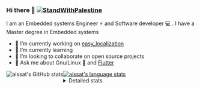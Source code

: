 <!--[![Stand With Palestine](https://raw.githubusercontent.com/TheBSD/StandWithPalestine/main/banner-no-action.svg)](https://thebsd.github.io/StandWithPalestine)-->
### Hi there 👋   [![StandWithPalestine](https://raw.githubusercontent.com/TheBSD/StandWithPalestine/main/badges/StandWithPalestine.svg)](https://github.com/TheBSD/StandWithPalestine/blob/main/docs/README.md)

I am an Embedded systems Engineer ⚡️ and Software developer 💻 . I have a Master degree in Embedded systems
- 🔭 I’m currently working on [easy_localization](https://pub.dev/packages/easy_localization)
- 🌱 I’m currently learning 
- 👯 I’m looking to collaborate on open source projects
- 💬 Ask me about  Gnu/Linux 🐧 and [Flutter](https://flutter.dev) 

<a href="https://profile-summary-for-github.com/user/aissat">
  <img align="left" height="170px" src="https://github-readme-stats.vercel.app/api?username=aissat&show_icons=true&line_height=27&count_private=true&include_all_commits=true" alt="aissat's GitHub stats"/>
  <img src="https://github-readme-stats.vercel.app/api/top-langs/?username=aissat&hide_langs_below=5&layout=compact" alt="aissat's language stats"/>
</a>

<details>
<summary>Detailed stats</summary>
 

### 🧐 Waka Stats

<!--START_SECTION:waka-->
![Code Time](http://img.shields.io/badge/Code%20Time-6%2C677%20hrs%209%20mins-blue)

![Profile Views](http://img.shields.io/badge/Profile%20Views-0-blue)

![Lines of code](https://img.shields.io/badge/From%20Hello%20World%20I%27ve%20Written-2.2%20million%20lines%20of%20code-blue)

**🐱 My GitHub Data** 

> 📦 123.3 kB Used in GitHub's Storage 
 > 
> 🏆 24 Contributions in the Year 2025
 > 
> 💼 Opted to Hire
 > 
> 📜 172 Public Repositories 
 > 
> 🔑 33 Private Repositories 
 > 
**I'm a Night 🦉** 

```text
🌞 Morning                596 commits         ██░░░░░░░░░░░░░░░░░░░░░░░   07.53 % 
🌆 Daytime                1369 commits        ████░░░░░░░░░░░░░░░░░░░░░   17.30 % 
🌃 Evening                3308 commits        ██████████░░░░░░░░░░░░░░░   41.80 % 
🌙 Night                  2641 commits        ████████░░░░░░░░░░░░░░░░░   33.37 % 
```
📅 **I'm Most Productive on Thursday** 

```text
Monday                   735 commits         ██░░░░░░░░░░░░░░░░░░░░░░░   09.29 % 
Tuesday                  1237 commits        ████░░░░░░░░░░░░░░░░░░░░░   15.63 % 
Wednesday                987 commits         ███░░░░░░░░░░░░░░░░░░░░░░   12.47 % 
Thursday                 1590 commits        █████░░░░░░░░░░░░░░░░░░░░   20.09 % 
Friday                   1323 commits        ████░░░░░░░░░░░░░░░░░░░░░   16.72 % 
Saturday                 1308 commits        ████░░░░░░░░░░░░░░░░░░░░░   16.53 % 
Sunday                   734 commits         ██░░░░░░░░░░░░░░░░░░░░░░░   09.27 % 
```


📊 **This Week I Spent My Time On** 

```text
🕑︎ Time Zone: Africa/Algiers

💬 Programming Languages: 
Dart                     3 hrs 35 mins       ██████████████████░░░░░░░   73.55 % 
YAML                     29 mins             ██░░░░░░░░░░░░░░░░░░░░░░░   09.90 % 
Docker                   20 mins             ██░░░░░░░░░░░░░░░░░░░░░░░   07.12 % 
JavaScript               15 mins             █░░░░░░░░░░░░░░░░░░░░░░░░   05.14 % 
Git Config               4 mins              ░░░░░░░░░░░░░░░░░░░░░░░░░   01.70 % 

🔥 Editors: 
VS Code                  4 hrs 53 mins       █████████████████████████   100.00 % 

💻 Operating System: 
Linux                    4 hrs 53 mins       █████████████████████████   100.00 % 
```

**I Mostly Code in Dart** 

```text
Dart                     35 repos            ████████░░░░░░░░░░░░░░░░░   32.41 % 
C++                      11 repos            ███░░░░░░░░░░░░░░░░░░░░░░   10.19 % 
TypeScript               11 repos            ███░░░░░░░░░░░░░░░░░░░░░░   10.19 % 
JavaScript               7 repos             ██░░░░░░░░░░░░░░░░░░░░░░░   06.48 % 
Rust                     3 repos             █░░░░░░░░░░░░░░░░░░░░░░░░   02.78 % 
```



**Timeline**

![Lines of Code chart](https://raw.githubusercontent.com/aissat/aissat/master/assets/bar_graph.png)


 Last Updated on 13/05/2025 01:23:52 UTC
<!--END_SECTION:waka-->

</details>
